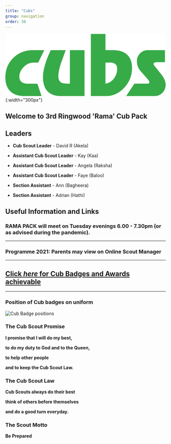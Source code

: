```yaml
---
title: "Cubs"
group: navigation
order: 30
---
```


![](/assets/img/scouts/Cub_RGB_green.png){:width="300px"}

## Welcome to 3rd Ringwood 'Rama' Cub Pack

## Leaders

- **Cub Scout Leader** - David R (Akela)

- **Assistant Cub Scout Leader** - Kay (Kaa)

- **Assistant Cub Scout Leader** - Angela (Raksha)

- **Assistant Cub Scout Leader** - Faye (Baloo)

- **Section Assistant** - Ann (Bagheera)

- **Section Assistant** - Adrian (Hathi)

## Useful Information and Links

### RAMA PACK will meet on Tuesday evenings 6.00 - 7.30pm (or as advised during the pandemic).

---

### Programme 2021: Parents may view on Online Scout Manager

---

## [Click *here* for Cub Badges and Awards achievable](https://www.scouts.org.uk/cubs "Cub Badges and Awards achievable")

---

### Position of Cub badges on uniform

![Cub Badge positions](https://prod-cms.scouts.org.uk/media/15107/3-cubs_uniform-diagrams_sept2021_portrait.png)

### The Cub Scout Promise

**I promise that I will do my best,**

**to do my duty to God and to the Queen,**

**to help other people**

**and to keep the Cub Scout Law.**

### The Cub Scout Law

**Cub Scouts always do their best**

**think of others before themselves**

**and do a good turn everyday.**

### The Scout Motto

**Be Prepared**

